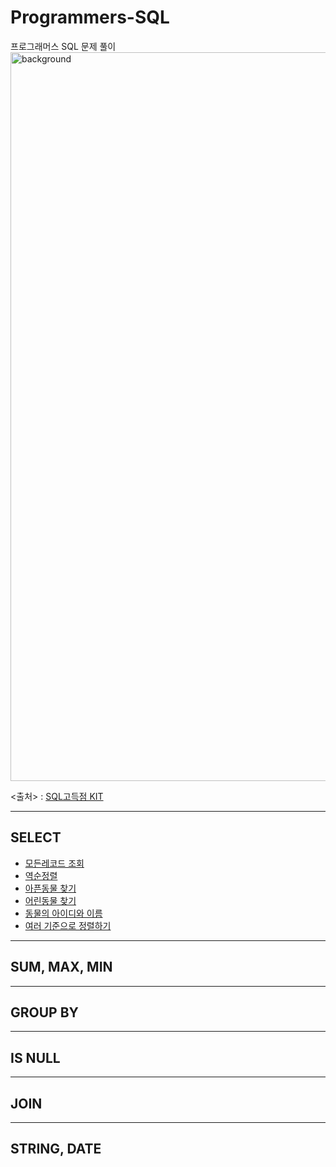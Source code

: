 # Programmers-SQL

프로그래머스 SQL 문제 풀이
<img width="1166" alt="background" src="https://user-images.githubusercontent.com/48948636/112016825-67dbfb00-8b70-11eb-9fd7-0f79f244937b.png">

<출처> : [SQL고득점 KIT](https://programmers.co.kr/learn/challenges)

------------------------
## SELECT
  * [모든레코드 조회](https://github.com/Youngprize33/Programmers-SQL/blob/6ae8c103d729ad068f65e455f587792b4c8b5756/SELECT/1.%20%EB%AA%A8%EB%93%A0%EB%A0%88%EC%BD%94%EB%93%9C%20%EC%A1%B0%ED%9A%8C.md)
  * [역순정렬](https://github.com/Youngprize33/Programmers-SQL/blob/2bd411549d1a65cb955b9b4765b1e78a07c3c06b/SELECT/2.%20%EC%97%AD%EC%88%9C%EC%A0%95%EB%A0%AC.md)
  * [아픈동물 찾기](https://github.com/Youngprize33/Programmers-SQL/blob/922237405e6fd9d45b7390386b71854c54bfae54/SELECT/3.%20%EC%95%84%ED%94%88%20%EB%8F%99%EB%AC%BC%20%EC%B0%BE%EA%B8%B0.md)
  * [어린동물 찾기](https://github.com/Youngprize33/Programmers-SQL/blob/bea8942d52d974d8876a0ed6650d3d2538920647/SELECT/4.%20%EC%96%B4%EB%A6%B0%EB%8F%99%EB%AC%BC%20%EC%B0%BE%EA%B8%B0.md)
  * [동물의 아이디와 이름](https://github.com/Youngprize33/Programmers-SQL/blob/9a905a764bd3ec3826a72e741abc1f072af18941/SELECT/5..%20%EB%8F%99%EB%AC%BC%EC%9D%98%20%EC%95%84%EC%9D%B4%EB%94%94%EC%99%80%20%EC%9D%B4%EB%A6%84.md)
  * [여러 기준으로 정렬하기](https://github.com/Youngprize33/Programmers-SQL/blob/a56dc33fd6799db00dc4ccf67e5265e7199fcc12/SELECT/6.%20%EC%97%AC%EB%9F%AC%20%EA%B8%B0%EC%A4%80%EC%9C%BC%EB%A1%9C%20%EC%A0%95%EB%A0%AC%ED%95%98%EA%B8%B0.md)
-----------------------
## SUM, MAX, MIN


-------------------------
## GROUP BY



--------------------------
## IS NULL



--------------------------
## JOIN


------------------------
## STRING, DATE
